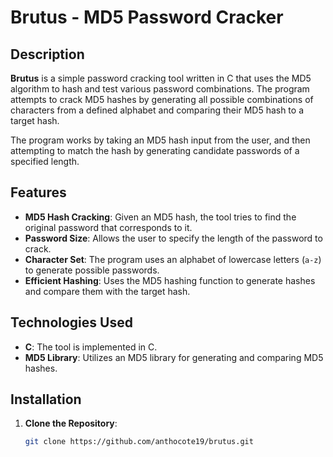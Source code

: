 # Brutus - MD5 Password Cracker

## Description
**Brutus** is a simple password cracking tool written in C that uses the MD5 algorithm to hash and test various password combinations. The program attempts to crack MD5 hashes by generating all possible combinations of characters from a defined alphabet and comparing their MD5 hash to a target hash.

The program works by taking an MD5 hash input from the user, and then attempting to match the hash by generating candidate passwords of a specified length.

## Features
- **MD5 Hash Cracking**: Given an MD5 hash, the tool tries to find the original password that corresponds to it.
- **Password Size**: Allows the user to specify the length of the password to crack.
- **Character Set**: The program uses an alphabet of lowercase letters (`a-z`) to generate possible passwords.
- **Efficient Hashing**: Uses the MD5 hashing function to generate hashes and compare them with the target hash.

## Technologies Used
- **C**: The tool is implemented in C.
- **MD5 Library**: Utilizes an MD5 library for generating and comparing MD5 hashes.

## Installation

1. **Clone the Repository**:
   ```bash
   git clone https://github.com/anthocote19/brutus.git
